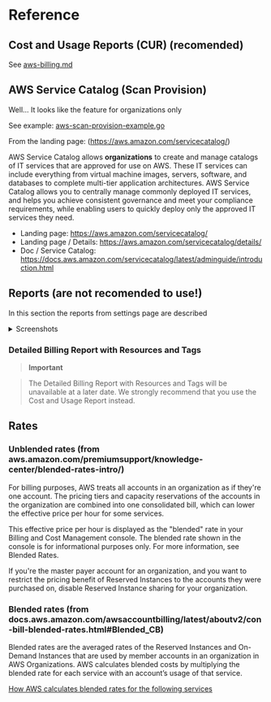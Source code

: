 # Reference

## Cost and Usage Reports (CUR) (recomended) ##

See [aws-billing.md](aws-billing.md)

## AWS Service Catalog (Scan Provision)

Well... It looks like the feature for organizations only

See example: [aws-scan-provision-example.go](aws-scan-provision-example.go)

From the landing page: (https://aws.amazon.com/servicecatalog/)

AWS Service Catalog allows **organizations** to create and manage
catalogs of IT services that are approved for use on AWS. These IT
services can include everything from virtual machine images, servers,
software, and databases to complete multi-tier application
architectures. AWS Service Catalog allows you to centrally manage
commonly deployed IT services, and helps you achieve consistent
governance and meet your compliance requirements, while enabling users
to quickly deploy only the approved IT services they need.

* Landing page: https://aws.amazon.com/servicecatalog/
* Landing page / Details: https://aws.amazon.com/servicecatalog/details/
* Doc / Service Catalog: https://docs.aws.amazon.com/servicecatalog/latest/adminguide/introduction.html


## Reports (are not recomended to use!) ##

In this section the reports from settings page are described

<details><summary>Screenshots</summary>

Billings -> Preferences -> `[ ]` Receive Billing Reports

![SettingsPage](https://qezz.github.io/shared/aws-settings-reports.png)

In some time you will see these reports at the provided s3 bucket

![BucketRootPage](https://qezz.github.io/shared/aws-settings-reports-2.png)

</details>

### Detailed Billing Report with Resources and Tags ###

> **Important**

> The Detailed Billing Report with Resources and Tags will be
> unavailable at a later date. We strongly recommend that you use the
> Cost and Usage Report instead.

## Rates ##

### Unblended rates (from aws.amazon.com/premiumsupport/knowledge-center/blended-rates-intro/) ###

For billing purposes, AWS treats all accounts in an organization as if
they're one account. The pricing tiers and capacity reservations of
the accounts in the organization are combined into one consolidated
bill, which can lower the effective price per hour for some services.

This effective price per hour is displayed as the "blended" rate in
your Billing and Cost Management console. The blended rate shown in
the console is for informational purposes only. For more information,
see Blended Rates.

If you're the master payer account for an organization, and you want
to restrict the pricing benefit of Reserved Instances to the accounts
they were purchased on, disable Reserved Instance sharing for your
organization.

### Blended rates (from docs.aws.amazon.com/awsaccountbilling/latest/aboutv2/con-bill-blended-rates.html#Blended_CB) ###

Blended rates are the averaged rates of the Reserved Instances and
On-Demand Instances that are used by member accounts in an
organization in AWS Organizations. AWS calculates blended costs by
multiplying the blended rate for each service with an account’s usage
of that service. 

[How AWS calculates blended rates for the following services](https://docs.aws.amazon.com/awsaccountbilling/latest/aboutv2/con-bill-blended-rates.html#Blended_CB)

